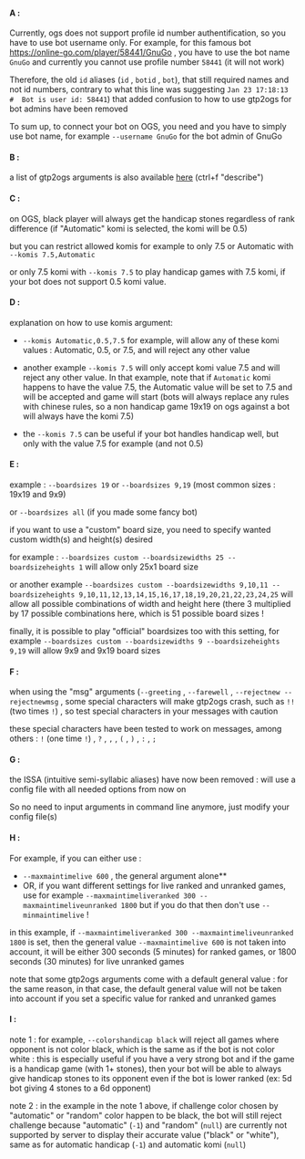 #### A : 

Currently, ogs does not support profile id number authentification, so you have 
to use bot username only. For example, for this famous bot 
https://online-go.com/player/58441/GnuGo , you have to use the bot name `GnuGo` 
and currently you cannot use profile number `58441` (it will not work)

Therefore, the old `id` aliases (`id` , `botid` , `bot`), that still 
required names and not id numbers, contrary to what this line was suggesting 
`Jan 23 17:18:13   #  Bot is user id: 58441`) that added confusion to how to use 
gtp2ogs for bot admins have been removed

To sum up, to connect your bot on OGS, you need and you have to simply use bot name, 
for example `--username GnuGo` for the bot admin of GnuGo

#### B : 

a list of gtp2ogs arguments is also available 
[here](https://github.com/online-go/gtp2ogs/blob/devel/gtp2ogs.js) (ctrl+f "describe")

#### C : 

on OGS, black player will always get the handicap stones regardless of rank difference 
(if "Automatic" komi is selected, the komi will be 0.5) 

but you can restrict allowed komis for example to only 7.5 or Automatic with 
`--komis 7.5,Automatic`

or only 7.5 komi with `--komis 7.5` to play handicap games with 7.5 komi, if your bot 
does not support 0.5 komi value.

#### D :

explanation on how to use komis argument:

- `--komis Automatic,0.5,7.5` for example, will allow any of these komi values : 
Automatic, 0.5, or 7.5, and will reject any other value

- another example `--komis 7.5` will only accept komi value 7.5 and will reject 
any other value. In that example, note that if `Automatic` komi happens 
to have the value 7.5, the Automatic value will be set to 7.5 and will be accepted 
and game will start (bots will always replace any rules with chinese rules, so 
a non handicap game 19x19 on ogs against a bot will always have the komi 7.5)

- the `--komis 7.5` can be useful if your bot handles handicap well, but only with 
the value 7.5 for example (and not 0.5)

#### E : 

example : `--boardsizes 19` or `--boardsizes 9,19` (most common sizes : 19x19 and 9x9) 

or `--boardsizes all` (if you made some fancy bot)
    
if you want to use a "custom" board size, you need to specify wanted custom width(s) 
and height(s) desired

for example : `--boardsizes custom --boardsizewidths 25 --boardsizeheights 1` 
will allow only 25x1 board size

or another example `--boardsizes custom --boardsizewidths 9,10,11 --boardsizeheights 9,10,11,12,13,14,15,16,17,18,19,20,21,22,23,24,25` 
will allow all possible combinations of width and height here (there 3 multiplied by 
17 possible combinations here, which is 51 possible board sizes !

finally, it is possible to play "official" boardsizes too with this setting, 
for example `--boardsizes custom --boardsizewidths 9 --boardsizeheights 9,19` will 
allow 9x9 and 9x19 board sizes

#### F : 

when using the "msg" arguments (`--greeting` , `--farewell` , `--rejectnew --rejectnewmsg` , 
some special characters will make gtp2ogs crash, such as `!!` (two times `!`) , 
so test special characters in your messages with caution 

these special characters have been tested to work on messages, among others :  `!` 
(one time `!`) , `?` , `,` , `(` , `)` , `:` , `;` 

#### G : 

the ISSA (intuitive semi-syllabic aliases) have now been removed : 
will use a config file with all needed options from now on

So no need to input arguments in command line anymore, just modify your 
config file(s)

#### H :

For example, if you can either use :
- `--maxmaintimelive 600` , the general argument alone**
- OR, if you want different settings for live ranked and unranked games, use for 
example `--maxmaintimeliveranked 300 --maxmaintimeliveunranked 1800` but if you 
do that then don't use `--minmaintimelive` !
  
in this example, if `--maxmaintimeliveranked 300 --maxmaintimeliveunranked 1800` 
is set, then the general value `--maxmaintimelive 600` is not taken into account, 
it will be either 300 seconds (5 minutes) for ranked games, or 1800 seconds 
(30 minutes) for live unranked games

note that some gtp2ogs arguments come with a default general value : for the 
same reason, in that case, the default general value will not be taken into 
account if you set a specific value for ranked and unranked games

#### I :

note 1 : for example, ```--colorshandicap black``` will reject all 
games where opponent is not color black, which is the same as if 
the bot is not color white : this is especially useful if you have 
a very strong bot and if the game is a handicap game (with 1+ stones), 
then your bot will be able to always give handicap stones to its 
opponent even if the bot is lower ranked (ex: 5d bot giving 4 stones 
to a 6d opponent)

note 2 : in the example in the note 1 above, if challenge color 
chosen by "automatic" or "random" color happen to be black, the 
bot will still reject challenge because "automatic" (`-1`) and 
"random" (`null`) are currently not supported by server to display 
their accurate value ("black" or "white"), same as for automatic 
handicap (`-1`) and automatic komi (`null`)

